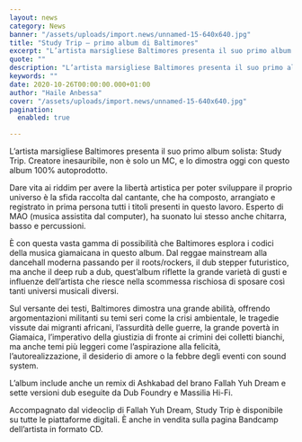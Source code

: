 ```yaml
---
layout: news
category: News
banner: "/assets/uploads/import.news/unnamed-15-640x640.jpg"
title: "Study Trip – primo album di Baltimores"
excerpt: "L’artista marsigliese Baltimores presenta il suo primo album solista: Study Trip. Creatore inesauribile, non è solo un MC, e lo dimostra oggi con questo album 100% autoprodotto. Dare vita ai riddim per avere la libertà artistica per poter sviluppare il proprio universo è la sfida raccolta dal cantante, che ha composto, arrangiato e registrato in [&hellip"
quote: ""
description: "L’artista marsigliese Baltimores presenta il suo primo album solista: Study Trip. Creatore inesauribile, non è solo un MC, e lo dimostra oggi con questo album 100% autoprodotto. Dare vita ai riddim per avere la libertà artistica per poter sviluppare il proprio universo è la sfida raccolta dal cantante, che ha composto, arrangiato e registrato in [&hellip"
keywords: ""
date: 2020-10-26T00:00:00.000+01:00
author: "Haile Anbessa"
cover: "/assets/uploads/import.news/unnamed-15-640x640.jpg"
pagination:
  enabled: true

---
```


L’artista marsigliese Baltimores presenta il suo primo album solista: Study Trip. Creatore inesauribile, non è solo un MC, e lo dimostra oggi con questo album 100% autoprodotto.

Dare vita ai riddim per avere la libertà artistica per poter sviluppare il proprio universo è la sfida raccolta dal cantante, che ha composto, arrangiato e registrato in prima persona tutti i titoli presenti in questo lavoro. Esperto di MAO (musica assistita dal computer), ha suonato lui stesso anche chitarra, basso e percussioni.

È con questa vasta gamma di possibilità che Baltimores esplora i codici della musica giamaicana in questo album. Dal reggae mainstream alla dancehall moderna passando per il roots/rockers, il dub stepper futuristico, ma anche il deep rub a dub, quest’album riflette la grande varietà di gusti e influenze dell’artista che riesce nella scommessa rischiosa di sposare così tanti universi musicali diversi.

Sul versante dei testi, Baltimores dimostra una grande abilità, offrendo argomentazioni militanti su temi seri come la crisi ambientale, le tragedie vissute dai migranti africani, l’assurdità delle guerre, la grande povertà in Giamaica, l’imperativo della giustizia di fronte ai crimini dei colletti bianchi, ma anche temi più leggeri come l’aspirazione alla felicità, l’autorealizzazione, il desiderio di amore o la febbre degli eventi con sound system.

L’album include anche un remix di Ashkabad del brano Fallah Yuh Dream e sette versioni dub eseguite da Dub Foundry e Massilia Hi-Fi.

Accompagnato dal videoclip di Fallah Yuh Dream, Study Trip è disponibile su tutte le piattaforme digitali. È anche in vendita sulla pagina Bandcamp dell’artista in formato CD.